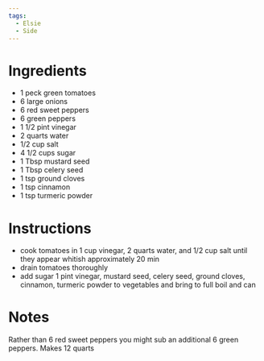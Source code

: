 ```yaml
---
tags:
  - Elsie
  - Side
---
```

# Ingredients
- 1 peck green tomatoes
- 6 large onions
- 6 red sweet peppers
- 6 green peppers
- 1 1/2 pint vinegar
- 2 quarts water
- 1/2 cup salt
- 4 1/2 cups sugar
- 1 Tbsp mustard seed
- 1 Tbsp celery seed
- 1 tsp ground cloves
- 1 tsp cinnamon
- 1 tsp turmeric powder
# Instructions
 - cook tomatoes in 1 cup vinegar, 2 quarts water, and 1/2 cup salt until they appear whitish approximately 20 min
 - drain tomatoes thoroughly
 -  add sugar 1 pint vinegar, mustard seed, celery seed, ground cloves, cinnamon, turmeric powder to vegetables and bring to full boil and can
# Notes
Rather than 6 red sweet peppers you might sub an additional 6 green peppers.
Makes 12 quarts